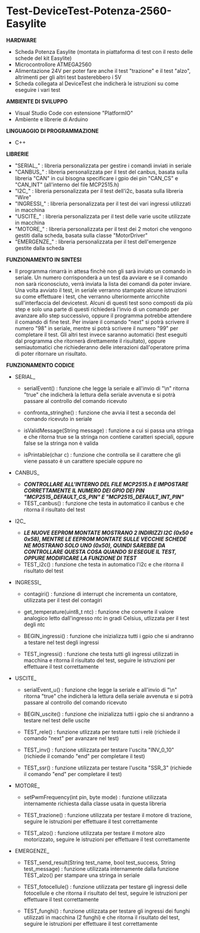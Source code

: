 # Test-DeviceTest-Potenza-2560-Easylite

**HARDWARE**
- Scheda Potenza Easylite (montata in piattaforma di test con il resto delle schede del kit Easylite)
- Microcontrollore ATMEGA2560
- Alimentazione 24V per poter fare anche il test "trazione" e il test "alzo", altrimenti per gli altri test basterebbero i 5V
- Scheda collegata al DeviceTest che indicherà le istruzioni su come eseguire i vari test

**AMBIENTE DI SVILUPPO**
- Visual Studio Code con estensione "PlatformIO"
- Ambiente e librerie di Arduino

**LINGUAGGIO DI PROGRAMMAZIONE**
- C++

**LIBRERIE**
- "SERIAL_" : libreria personalizzata per gestire i comandi inviati in seriale
- "CANBUS_" : libreria personalizzata per il test del canbus, basata sulla libreria "CAN" in cui bisogna specificare i gpio dei pin "CAN_CS" e "CAN_INT" (all'interno del file MCP2515.h)
- "I2C_" : libreria personalizzata per il test dell'i2c, basata sulla libreria "Wire"
- "INGRESSI_" : libreria personalizzata per il test dei vari ingressi utilizzati in macchina
- "USCITE_" : libreria personalizzata per il test delle varie uscite utilizzate in macchina
- "MOTORE_" : libreria personalizzata per il test dei 2 motori che vengono gestiti dalla scheda, basata sulla classe "MotorDriver"
- "EMERGENZE_" : libreria personalizzata per il test dell'emergenze gestite dalla scheda

**FUNZIONAMENTO IN SINTESI**
- Il programma rimarrà in attesa finchè non gli sarà inviato un comando in seriale. Un numero corrisponderà a un test da avviare e se il comando non sarà riconosciuto, verrà inviata la lista dei comandi da poter inviare. Una volta avviato il test, in seriale verranno stampate alcune istruzioni su come effettuare i test, che verranno ulteriormente arricchite sull'interfaccia del devicetest. Alcuni di questi test sono composti da più step e solo una parte di questi richiederà l'invio di un comando per avanzare allo step successivo, oppure il programma potrebbe attendere il comando di fine test. Per inviare il comando "next" si potrà scrivere il numero "98" in seriale, mentre si potrà scrivere il numero "99" per completare il test. Gli altri test invece saranno automatici (test eseguiti dal programma che ritornerà direttamente il risultato), oppure semiautomatici che richiederanno delle interazioni dall'operatore prima di poter ritornare un risultato.

**FUNZIONAMENTO CODICE**
- SERIAL_
  - serialEvent() : funzione che legge la seriale e all'invio di "\n" ritorna "true" che indicherà la lettura della seriale avvenuta e si potrà passare al controllo del comando ricevuto

  - confronta_stringhe() : funzione che avvia il test a seconda del comando ricevuto in seriale

  - isValidMessage(String message) : funzione a cui si passa una stringa e che ritorna true se la stringa non contiene caratteri speciali, oppure false se la stringa non è valida

  - isPrintable(char c) : funzione che controlla se il carattere che gli viene passato è un carattere speciale oppure no

- CANBUS_
  - ***CONTROLLARE ALL'INTERNO DEL FILE MCP2515.h E IMPOSTARE CORRETTAMENTE IL NUMERO DEI GPIO DEI PIN "MCP2515_DEFAULT_CS_PIN" E "MCP2515_DEFAULT_INT_PIN"***
  - TEST_canbus() : funzione che testa in automatico il canbus e che ritorna il risultato del test

- I2C_
  - ***LE NUOVE EEPROM MONTATE MOSTRANO 2 INDIRIZZI I2C (0x50 e 0x58), MENTRE LE EEPROM MONTATE SULLE VECCHIE SCHEDE NE MOSTRANO SOLO UNO (0x50), QUINDI SAREBBE DA CONTROLLARE QUESTA COSA QUANDO SI ESEGUE IL TEST, OPPURE MODIFICARE LA FUNZIONE DI TEST***
  - TEST_i2c() : funzione che testa in automatico l'i2c e che ritorna il risultato del test

- INGRESSI_
  - contagiri() : funzione di interrupt che incrementa un contatore, utilizzata per il test del contagiri

  - get_temperature(uint8_t ntc) : funzione che converte il valore analogico letto dall'ingresso ntc in gradi Celsius, utlizzata per il test degli ntc

  - BEGIN_ingressi() : funzione che inizializza tutti i gpio che si andranno a testare nel test degli ingressi

  - TEST_ingressi() : funzione che testa tutti gli ingressi utilizzati in macchina e ritorna il risultato del test, seguire le istruzioni per effettuare il test correttamente

- USCITE_
  - serialEvent_u() : funzione che legge la seriale e all'invio di "\n" ritorna "true" che indicherà la lettura della seriale avvenuta e si potrà passare al controllo del comando ricevuto

  - BEGIN_uscite() : funzione che inizializza tutti i gpio che si andranno a testare nel test delle uscite

  - TEST_rele() : funzione utlizzata per testare tutti i relè (richiede il comando "next" per avanzare nel test)

  - TEST_inv() : funzione utilizzata per testare l'uscita "INV_0_10" (richiede il comando "end" per completare il test)

  - TEST_ssr() : funzione utilizzata per testare l'uscita "SSR_3" (richiede il comando "end" per completare il test)

- MOTORE_
  - setPwmFrequency(int pin, byte mode) : funzione utilizzata internamente richiesta dalla classe usata in questa libreria

  - TEST_trazione() : funzione utilizzata per testare il motore di trazione, seguire le istruzioni per effettuare il test correttamente

  - TEST_alzo() : funzione utilizzata per testare il motore alzo motorizzato, seguire le istruzioni per effettuare il test correttamente

- EMERGENZE_
  - TEST_send_result(String test_name, bool test_success, String test_message) : funzione utilizzata internamente dalla funzione TEST_alzo() per stampare una stringa in seriale

  - TEST_fotocellule() : funzione utilizzata per testare gli ingressi delle fotocellule e che ritorna il risultato del test, seguire le istruzioni per effettuare il test correttamente

  - TEST_funghi() : funzione utilizzata per testare gli ingressi dei funghi utilizzati in macchina (2 funghi) e che ritorna il risultato del test, seguire le istruzioni per effettuare il test correttamente
